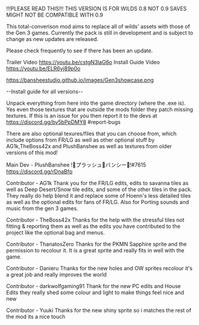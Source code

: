 !!!PLEASE READ THIS!!! THIS VERSION IS FOR WILDS 0.8 NOT 0.9 SAVES MIGHT NOT BE COMPATIBLE WITH 0.9

This total-converison mod aims to replace all of wilds' assets with those of the Gen 3 games. 
Currently the pack is still in development and is subject to change as new updates are released. 

Please check frequently to see if there has been an update.

Trailer Video https://youtu.be/cstgN3laG6o
Install Guide Video https://youtu.be/ELR6yj89p0o

https://bansheestudio.github.io/images/Gen3showcase.png

--Install guide for all versions--

Unpack everything from here into the game directory (where the .exe is).
Yes even those textures that are outside the mods folder they
patch missing textures.
If this is an issue for you then report it to the devs
at https://discord.gg/bv5bPpDMY8 #report-bugs

There are also optional texures/files that you can choose from, which include options from
FR/LG as well as other optional stuff by AG1k,TheBoss42x and PlushBanshee as well as textures from older versions of this mod!

Main Dev - PlushBanshee
!🎀プラッシュ🦄バンシー🎀!#7615
https://discord.gg/rDnaBfp

Contributor - AG1k
Thank you for the FR/LG edits, edits to savanna tiles as well as  Deep Desert/Snow tile edits, 
and some of the other tiles in the pack. They really do help blend it and replace some of Hoenn's less detailed tiles 
as well as the optional edits for fans of FR/LG. Also for Porting sounds and music from the gen 3 games.

Contributor - TheBoss42x
Thanks for the help with the stressful tiles not fitting & reporting them
as well as the edits you have contributed to the project like the optional bag and menus.

Contributor - ThanatosZero
Thanks for the PKMN Sapphire sprite and the permission to recolour it.
It is a great sprite and really fits in well with the game.

Contributor - Danieru
Thanks for the new holes and OW sprites recolour it's a great job and really improves the world

Contributor - darkwolfgaming91
Thank for the new PC edits and House Edits they really shed some colour and light to make things
feel nice and new

Contributor - Yuuki
Thanks for the new shiny sprite so i matches the rest of the mod its a nice touch
